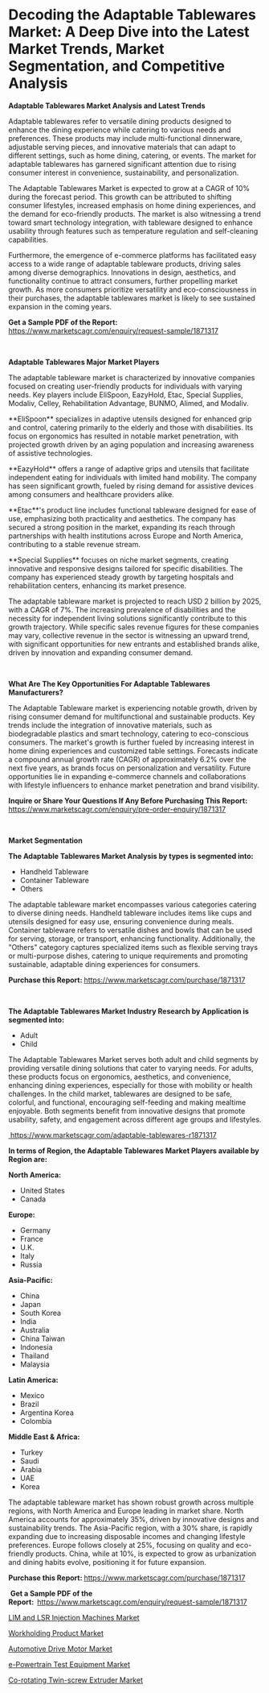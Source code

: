<p><h1>Decoding the Adaptable Tablewares Market: A Deep Dive into the Latest Market Trends, Market Segmentation, and Competitive Analysis</h1></p><p><strong>Adaptable Tablewares Market Analysis and Latest Trends</strong></p>
<p><p>Adaptable tablewares refer to versatile dining products designed to enhance the dining experience while catering to various needs and preferences. These products may include multi-functional dinnerware, adjustable serving pieces, and innovative materials that can adapt to different settings, such as home dining, catering, or events. The market for adaptable tablewares has garnered significant attention due to rising consumer interest in convenience, sustainability, and personalization.</p><p>The Adaptable Tablewares Market is expected to grow at a CAGR of 10% during the forecast period. This growth can be attributed to shifting consumer lifestyles, increased emphasis on home dining experiences, and the demand for eco-friendly products. The market is also witnessing a trend toward smart technology integration, with tableware designed to enhance usability through features such as temperature regulation and self-cleaning capabilities.</p><p>Furthermore, the emergence of e-commerce platforms has facilitated easy access to a wide range of adaptable tableware products, driving sales among diverse demographics. Innovations in design, aesthetics, and functionality continue to attract consumers, further propelling market growth. As more consumers prioritize versatility and eco-consciousness in their purchases, the adaptable tablewares market is likely to see sustained expansion in the coming years.</p></p>
<p><strong>Get a Sample PDF of the Report:&nbsp;</strong> <a href="https://www.marketscagr.com/enquiry/request-sample/1871317?utm_campaign=1902&utm_medium=2&utm_source=Github&utm_content=ia&utm_term=28022025&utm_id=adaptable-tablewares">https://www.marketscagr.com/enquiry/request-sample/1871317</a></p>
<p>&nbsp;</p>
<p><strong>Adaptable Tablewares Major Market Players</strong></p>
<p><p>The adaptable tableware market is characterized by innovative companies focused on creating user-friendly products for individuals with varying needs. Key players include EliSpoon, EazyHold, Etac, Special Supplies, Modaliv, Celley, Rehabilitation Advantage, BUNMO, Alimed, and Modaliv. </p><p>**EliSpoon** specializes in adaptive utensils designed for enhanced grip and control, catering primarily to the elderly and those with disabilities. Its focus on ergonomics has resulted in notable market penetration, with projected growth driven by an aging population and increasing awareness of assistive technologies.</p><p>**EazyHold** offers a range of adaptive grips and utensils that facilitate independent eating for individuals with limited hand mobility. The company has seen significant growth, fueled by rising demand for assistive devices among consumers and healthcare providers alike.</p><p>**Etac**'s product line includes functional tableware designed for ease of use, emphasizing both practicality and aesthetics. The company has secured a strong position in the market, expanding its reach through partnerships with health institutions across Europe and North America, contributing to a stable revenue stream.</p><p>**Special Supplies** focuses on niche market segments, creating innovative and responsive designs tailored for specific disabilities. The company has experienced steady growth by targeting hospitals and rehabilitation centers, enhancing its market presence.</p><p>The adaptable tableware market is projected to reach USD 2 billion by 2025, with a CAGR of 7%. The increasing prevalence of disabilities and the necessity for independent living solutions significantly contribute to this growth trajectory. While specific sales revenue figures for these companies may vary, collective revenue in the sector is witnessing an upward trend, with significant opportunities for new entrants and established brands alike, driven by innovation and expanding consumer demand.</p></p>
<p>&nbsp;</p>
<p><strong>What Are The Key Opportunities For Adaptable Tablewares Manufacturers?</strong></p>
<p><p>The Adaptable Tableware market is experiencing notable growth, driven by rising consumer demand for multifunctional and sustainable products. Key trends include the integration of innovative materials, such as biodegradable plastics and smart technology, catering to eco-conscious consumers. The market's growth is further fueled by increasing interest in home dining experiences and customized table settings. Forecasts indicate a compound annual growth rate (CAGR) of approximately 6.2% over the next five years, as brands focus on personalization and versatility. Future opportunities lie in expanding e-commerce channels and collaborations with lifestyle influencers to enhance market penetration and brand visibility.</p></p>
<p><strong>Inquire or Share Your Questions If Any Before Purchasing This Report:</strong> <a href="https://www.marketscagr.com/enquiry/pre-order-enquiry/1871317?utm_campaign=1902&utm_medium=2&utm_source=Github&utm_content=ia&utm_term=28022025&utm_id=adaptable-tablewares">https://www.marketscagr.com/enquiry/pre-order-enquiry/1871317</a></p>
<p>&nbsp;</p>
<p><strong>Market Segmentation</strong></p>
<p><strong>The Adaptable Tablewares Market Analysis by types is segmented into:</strong></p>
<p><ul><li>Handheld Tableware</li><li>Container Tableware</li><li>Others</li></ul></p>
<p><p>The adaptable tableware market encompasses various categories catering to diverse dining needs. Handheld tableware includes items like cups and utensils designed for easy use, ensuring convenience during meals. Container tableware refers to versatile dishes and bowls that can be used for serving, storage, or transport, enhancing functionality. Additionally, the "Others" category captures specialized items such as flexible serving trays or multi-purpose dishes, catering to unique requirements and promoting sustainable, adaptable dining experiences for consumers.</p></p>
<p><strong>Purchase this Report:&nbsp;</strong><a href="https://www.marketscagr.com/purchase/1871317?utm_campaign=1902&utm_medium=2&utm_source=Github&utm_content=ia&utm_term=28022025&utm_id=adaptable-tablewares">https://www.marketscagr.com/purchase/1871317</a></p>
<p>&nbsp;</p>
<p><strong>The Adaptable Tablewares Market Industry Research by Application is segmented into:</strong></p>
<p><ul><li>Adult</li><li>Child</li></ul></p>
<p><p>The Adaptable Tablewares Market serves both adult and child segments by providing versatile dining solutions that cater to varying needs. For adults, these products focus on ergonomics, aesthetics, and convenience, enhancing dining experiences, especially for those with mobility or health challenges. In the child market, tablewares are designed to be safe, colorful, and functional, encouraging self-feeding and making mealtime enjoyable. Both segments benefit from innovative designs that promote usability, safety, and engagement across different age groups and lifestyles.</p></p>
<p><a href="https://www.marketscagr.com/adaptable-tablewares-r1871317?utm_campaign=1902&utm_medium=2&utm_source=Github&utm_content=ia&utm_term=28022025&utm_id=adaptable-tablewares">&nbsp;https://www.marketscagr.com/adaptable-tablewares-r1871317</a></p>
<p><strong>In terms of Region, the Adaptable Tablewares Market Players available by Region are:</strong></p>
<p>
    <p> <strong> North America: </strong>
        <ul>
            <li>United States</li>
            <li>Canada</li>
        </ul>
        </p> 
    <p> <strong> Europe: </strong>
        <ul>
            <li>Germany</li>
            <li>France</li>
            <li>U.K.</li>
            <li>Italy</li>
            <li>Russia</li>
        </ul>
        </p> 
    <p> <strong> Asia-Pacific: </strong>
        <ul>
            <li>China</li>
            <li>Japan</li>
            <li>South Korea</li>
            <li>India</li>
            <li>Australia</li>
            <li>China Taiwan</li>
            <li>Indonesia</li>
            <li>Thailand</li>
            <li>Malaysia</li>
        </ul>
        </p> 
    <p> <strong> Latin America: </strong>
        <ul>
            <li>Mexico</li>
            <li>Brazil</li>
            <li>Argentina Korea</li>
            <li>Colombia</li>
        </ul>
        </p> 
    <p> <strong> Middle East & Africa: </strong>
        <ul>
            <li>Turkey</li>
            <li>Saudi</li>
            <li>Arabia</li>
            <li>UAE</li>
            <li>Korea</li>
        </ul>
    </p>
    </p>
<p><p>The adaptable tableware market has shown robust growth across multiple regions, with North America and Europe leading in market share. North America accounts for approximately 35%, driven by innovative designs and sustainability trends. The Asia-Pacific region, with a 30% share, is rapidly expanding due to increasing disposable incomes and changing lifestyle preferences. Europe follows closely at 25%, focusing on quality and eco-friendly products. China, while at 10%, is expected to grow as urbanization and dining habits evolve, positioning it for future expansion.</p></p>
<p><strong>Purchase this Report: </strong><a href="https://www.marketscagr.com/purchase/1871317?utm_campaign=1902&utm_medium=2&utm_source=Github&utm_content=ia&utm_term=28022025&utm_id=adaptable-tablewares">https://www.marketscagr.com/purchase/1871317</a></p>
<p>&nbsp;<strong>Get a Sample PDF of the Report:&nbsp;&nbsp;</strong><a href="https://www.marketscagr.com/enquiry/request-sample/1871317?utm_campaign=1902&utm_medium=2&utm_source=Github&utm_content=ia&utm_term=28022025&utm_id=adaptable-tablewares">https://www.marketscagr.com/enquiry/request-sample/1871317</a></p>
<p><strong></strong></p>
<p><p><a href="https://github.com/lydiadrauth5/Market-Research-Report-List-1/blob/main/lim-and-lsr-injection-machines-market.md?utm_campaign=1902&utm_medium=2&utm_source=Github&utm_content=ia&utm_term=28022025&utm_id=adaptable-tablewares">LIM and LSR Injection Machines Market</a></p><p><a href="https://github.com/molayrabeta/Market-Research-Report-List-1/blob/main/workholding-product-market.md?utm_campaign=1902&utm_medium=2&utm_source=Github&utm_content=ia&utm_term=28022025&utm_id=adaptable-tablewares">Workholding Product Market</a></p><p><a href="https://github.com/dukawashviro/Market-Research-Report-List-1/blob/main/automotive-drive-motor-market.md?utm_campaign=1902&utm_medium=2&utm_source=Github&utm_content=ia&utm_term=28022025&utm_id=adaptable-tablewares">Automotive Drive Motor Market</a></p><p><a href="https://github.com/rembaentin6f/Market-Research-Report-List-1/blob/main/e-powertrain-test-equipment-market.md?utm_campaign=1902&utm_medium=2&utm_source=Github&utm_content=ia&utm_term=28022025&utm_id=adaptable-tablewares">e-Powertrain Test Equipment Market</a></p><p><a href="https://github.com/sledzpoeta5o/Market-Research-Report-List-1/blob/main/co-rotating-twin-screw-extruder-market.md?utm_campaign=1902&utm_medium=2&utm_source=Github&utm_content=ia&utm_term=28022025&utm_id=adaptable-tablewares">Co-rotating Twin-screw Extruder Market</a></p></p>